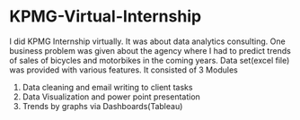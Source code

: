 # KPMG-Virtual-Internship
I did KPMG Internship virtually. It was about data analytics consulting. One business problem was given about the agency where I had to predict trends of sales of bicycles and motorbikes in the coming years. Data set(excel file) was provided with various features.
It consisted of 3 Modules
1. Data cleaning and email writing to client tasks
2. Data Visualization and power point presentation
3. Trends by graphs via Dashboards(Tableau)
   
